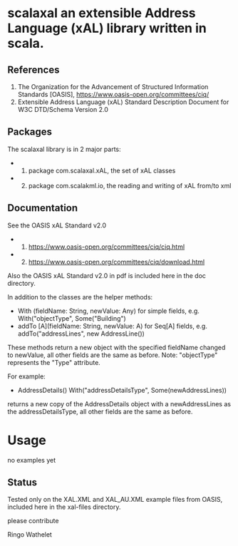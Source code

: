 # scalaxal an extensible Address Language (xAL) library written in scala.

## References
 
1) The Organization for the Advancement of Structured Information Standards [OASIS], https://www.oasis-open.org/committees/ciq/
2) Extensible Address Language (xAL) Standard Description Document for W3C DTD/Schema Version 2.0

## Packages

The scalaxal library is in 2 major parts:
- 1) package com.scalaxal.xAL, the set of xAL classes
- 2) package com.scalakml.io, the reading and writing of xAL from/to xml

## Documentation

See the OASIS xAL Standard v2.0

- 1) https://www.oasis-open.org/committees/ciq/ciq.html
- 2) https://www.oasis-open.org/committees/ciq/download.html

Also the OASIS xAL Standard v2.0 in pdf is included here in the doc directory.

In addition to the classes are the helper methods: 

- With (fieldName: String, newValue: Any)  for simple fields, e.g. With("objectType", Some("Building")
- addTo \[A\](fieldName: String, newValue: A) for Seq[A] fields, e.g. addTo("addressLines", new AddressLine())

These methods return a new object with the specified fieldName changed to newValue, all other fields are the same as before. 
Note: "objectType" represents the "Type" attribute.

For example:

- AddressDetails() With("addressDetailsType", Some(newAddressLines))

returns a new copy of the AddressDetails object with a newAddressLines as the addressDetailsType, 
all other fields are the same as before. 

# Usage

no examples yet

## Status

Tested only on the XAL.XML and XAL_AU.XML example files from OASIS, included here in the xal-files directory.

please contribute

Ringo Wathelet
